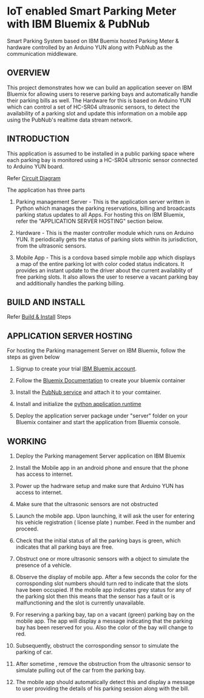 # IoT enabled Smart Parking Meter with IBM Bluemix & PubNub

Smart Parking System based on IBM Buemix hosted Parking Meter & hardware controlled by an Arduino YUN along with PubNub as the communication middleware.

## OVERVIEW

This project demonstrates how we can build an application seever on IBM Bluemix for allowing users to reserve parking bays and automatically handle their parking bills as well. The Hardware for this is based on Arduino YUN which can control a set of HC-SR04 ultrasonic sensors, to detect the availability of a parking slot and update this information on a mobile app using the PubNub's realtime data stream network.  

## INTRODUCTION

This application is assumed to be installed in a public parking space where each parking bay is monitored using a HC-SR04 ultrsonic sensor connected to Arduino YUN board.

Refer [Circuit Diagram](schematic.png)

The application has three parts

1) Parking management Server - This is the application server written in Python which manages the parking reservations, billing and broadcasts parking status updates to all Apps. For hosting this on IBM Bluemix, refer the "APPLICATION SERVER HOSTING" section below.

2) Hardware - This is the master controller module which runs on Arduino YUN. It periodically gets the status of parking slots within its jurisdiction, from the ultrasonic sensors.

3) Mobile App - This is a cordova based simple mobile app which displays a map of the entire parking lot with color coded status indicators. It provides an instant update to the driver about the current availablity of free parking slots. It also allows the user to reserve a vacant parking bay and additionally handles the parking billing. 

## BUILD AND INSTALL

Refer [Build & Install](BUILD.md) Steps

## APPLICATION SERVER HOSTING

For hosting the Parking management Server on IBM Bluemix, follow the steps as given below


1. Signup to create your trial [IBM Bluemix account](https://developer.ibm.com/bluemix/#gettingstarted).
 
3. Follow the [Bluemix Documentation](https://www.ng.bluemix.net/docs/) to create your bluemix container 

4. Install the [PubNub service](https://www.pubnub.com/blog/2015-09-09-getting-started-pubnub-ibm-bluemix/) and attach it to your comtainer.
 
5. Install and initialize the [python application runtime](https://www.ng.bluemix.net/docs/starters/python/index.html) 

6. Deploy the application server package under "server" folder on your Bluemix container and start the application from Bluemix console.



## WORKING

1) Deploy the Parking management Server application on IBM Bluemix

2) Install the Mobile app in an android phone and ensure that the phone has access to internet.

3) Power up the hadrware setup and make sure that Arduino YUN has access to internet.

4) Make sure that the ultrasonic sensors are not obstructed 

5) Launch the mobile app. Upon launching, it will ask the user for entering his vehicle registration ( license plate ) number. Feed in the number and proceed. 

6) Check that the initial status of all the parking bays is green, which indicates that all parking bays are free.

7) Obstruct one or more ultrasonic sensors with a object to simulate the presence of a vehicle. 

8) Observe the display of mobile app. After a few seconds the color for the corrosponding slot numbers should turn red to indicate that the slots have been occupied. If the mobile app indicates grey status for any of the parking slot then this means that the sensor has a fault or is malfunctioning and the slot is currently unavailable. 

9) For reserving a parking bay, tap on a vacant (green) parking bay on the mobile app. The app will display a message indicating that the parking bay has been reserved for you. Also the color of the bay will change to red.

10) Subsequently, obstruct the corrosponding sensor to simulate the parking of car. 

11) After sometime , remove the obstruction from the ultrasonic sensor to simulate pulling out of the car from the parking bay.

12) The mobile app should automatically detect this and display a message to user providing the details of his parking session along with the bill.



